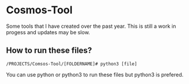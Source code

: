 # Cosmos-Tool
Some tools that I have created over the past year. This is still a work in progess and updates may be slow. 

## How to run these files? 

```
/PROJECTS/Comsos-Tool/[FOLDERNAME]# python3 [file]
``` 
You can use python or python3 to run these files but python3 is prefered.

